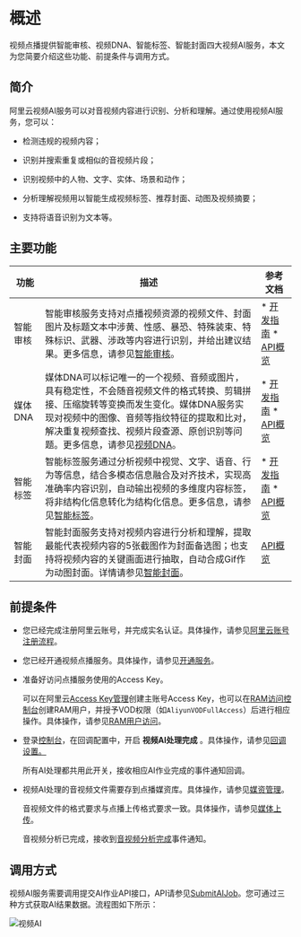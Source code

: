 概述 
=======================

视频点播提供智能审核、视频DNA、智能标签、智能封面四大视频AI服务，本文为您简要介绍这些功能、前提条件与调用方式。

简介 
-----------------------

阿里云视频AI服务可以对音视频内容进行识别、分析和理解。通过使用视频AI服务，您可以：

* 检测违规的视频内容；

  

* 识别并搜索重复或相似的音视频片段；

  

* 识别视频中的人物、文字、实体、场景和动作；

  

* 分析理解视频用以智能生成视频标签、推荐封面、动图及视频摘要；

  

* 支持将语音识别为文本等。

  




主要功能 
-------------------------



|  功能   |                                                                                 描述                                                                                 |                                                                                                  参考文档                                                                                                  |
|-------|--------------------------------------------------------------------------------------------------------------------------------------------------------------------|--------------------------------------------------------------------------------------------------------------------------------------------------------------------------------------------------------|
| 智能审核  | 智能审核服务支持对点播视频资源的视频文件、封面图片及标题文本中涉黄、性感、暴恐、特殊装束、特殊标识、武器、涉政等内容进行识别，并给出建议结果。更多信息，请参见[智能审核](https://ai.aliyun.com/vi/censor)。                                            | * [开发指南](/intl.zh-CN/开发指南/媒体审核/智能审核.md)   * [API概览](/intl.zh-CN/服务端API/API概览.md)    |
| 媒体DNA | 媒体DNA可以标记唯一的一个视频、音频或图片，具有稳定性，不会随音视频文件的格式转换、剪辑拼接、压缩旋转等变换而发生变化。媒体DNA服务实现对视频中的图像、音频等指纹特征的提取和比对，解决重复视频查找、视频片段查源、原创识别等问题。更多信息，请参见[视频DNA](https://ai.aliyun.com/vi/dna)。 | * [开发指南]()   * [API概览](/intl.zh-CN/服务端API/API概览.md)                                 |
| 智能标签  | 智能标签服务通过分析视频中视觉、文字、语音、行为等信息，结合多模态信息融合及对齐技术，实现高准确率内容识别，自动输出视频的多维度内容标签，将非结构化信息转化为结构化信息。更多信息，请参见[智能标签](https://ai.aliyun.com/vi/multimodal)。                          | * [开发指南](/intl.zh-CN/开发指南/视频AI/智能标签.md)   * [API概览](/intl.zh-CN/服务端API/API概览.md)    |
| 智能封面  | 智能封面服务支持对视频内容进行分析和理解，提取最能代表视频内容的5张截图作为封面备选图；也支持将视频内容的关键画面进行抽取，自动合成Gif作为动图封面。详情请参见[智能封面](https://ai.aliyun.com/vi/cover)。                                           | [API概览](/intl.zh-CN/服务端API/API概览.md)                                                                                                                                                   |



前提条件 
-------------------------

* 您已经完成注册阿里云账号，并完成实名认证。具体操作，请参见[阿里云账号注册流程](https://help.aliyun.com/document_detail/37195.html?spm=a2c4g.11186623.2.14.12df7fa2nQ91tM#concept-gpr-axx-wdb)。

  

* 您已经开通视频点播服务。具体操作，请参见[开通服务](/intl.zh-CN/快速入门/开始使用视频点播.md)。

  

* 准备好访问点播服务使用的Access Key。

  可以在阿里云[Access Key管理](https://ak-console.aliyun.com/?spm=5176.doc57741.2.8.uLYY2M#/accesskey)创建主账号Access Key，也可以在[RAM访问控制台](https://ram.console.aliyun.com/?spm=5176.doc57741.2.2.fQnI2T#/user/list)创建RAM用户，并授予VOD权限（如`AliyunVODFullAccess`）后进行相应操作。具体操作，请参见[RAM用户访问](/intl.zh-CN/开发指南/账号和授权/创建RAM用户并授权.md)。
  

* 登录[控制台](https://vod.console.aliyun.com/?spm=5176.12818093.products-recent.dvod.5db816d0ZWsSPo#/settings/callback)，在回调配置中，开启 **视频AI处理完成** 。具体操作，请参见[回调设置。](/intl.zh-CN/控制台指南/配置管理/回调设置.md)

  所有AI处理都共用此开关，接收相应AI作业完成的事件通知回调。
  

* 视频AI处理的音视频文件需要存到点播媒资库。具体操作，请参见[媒资管理](/intl.zh-CN/控制台指南/媒资库/媒资管理.md)。

  音视频文件的格式要求与点播上传格式要求一致。具体操作，请参见[媒体上传](/intl.zh-CN/开发指南/媒体上传/概述.md)。

  音视频分析已完成，接收到[音视频分析完成](/intl.zh-CN/开发指南/事件通知/事件列表/音视频分析完成.md)事件通知。
  




调用方式 
-------------------------

视频AI服务需要调用提交AI作业API接口，API请参见[SubmitAIJob]()。您可通过三种方式获取AI结果数据。流程图如下所示：

![视频AI](https://static-aliyun-doc.oss-accelerate.aliyuncs.com/assets/img/zh-CN/0862226061/p177541.png)

